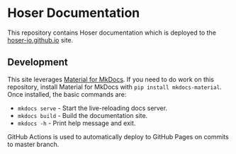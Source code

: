 # Hoser Documentation
This repository contains Hoser documentation which is deployed to the [hoser-io.github.io](https://hoser-io.github.io/hoser-docs/) site.

## Development
This site leverages [Material for MkDocs](https://squidfunk.github.io/mkdocs-material). If you need to do work on this repository, install Material for MkDocs with `pip install mkdocs-material`. Once installed, the basic commands are:

* `mkdocs serve` - Start the live-reloading docs server.
* `mkdocs build` - Build the documentation site.
* `mkdocs -h` - Print help message and exit.

GitHub Actions is used to automatically deploy to GitHub Pages on commits to master branch.
